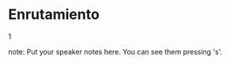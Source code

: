 #  Enrutamiento

<p class="vertsep"> <span class="num">1</span> </p>

note:
    Put your speaker notes here.
    You can see them pressing 's'.
